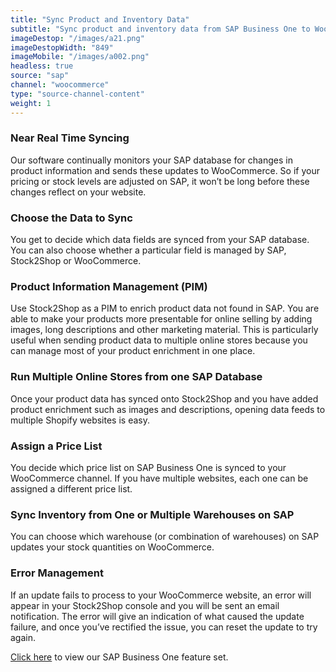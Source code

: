 ```yaml
---
title: "Sync Product and Inventory Data"
subtitle: "Sync product and inventory data from SAP Business One to WooCommerce."
imageDestop: "/images/a21.png"
imageDestopWidth: "849"
imageMobile: "/images/a002.png"
headless: true
source: "sap"
channel: "woocommerce"
type: "source-channel-content"
weight: 1
---
```


### Near Real Time Syncing
Our software continually monitors your SAP database for changes in product information and sends these updates to WooCommerce. So if your pricing or stock levels are adjusted on SAP, it won’t be long before these changes reflect on your website.

### Choose the Data to Sync
You get to decide which data fields are synced from your SAP database. You can also choose whether a particular field is managed by SAP, Stock2Shop or WooCommerce.

### Product Information Management (PIM)
Use Stock2Shop as a PIM to enrich product data not found in SAP. You are able to make your products more presentable for online selling by adding images, long descriptions and other marketing material. This is particularly useful when sending product data to multiple online stores because you can manage most of your product enrichment in one place.

### Run Multiple Online Stores from one SAP Database
Once your product data has synced onto Stock2Shop and you have added product enrichment such as images and descriptions, opening data feeds to multiple Shopify websites is easy.

### Assign a Price List
You decide which price list on SAP Business One is synced to your WooCommerce channel. If you have multiple websites, each one can be assigned a different price list.

### Sync Inventory from One or Multiple Warehouses on SAP
You can choose which warehouse (or combination of warehouses) on SAP updates your stock quantities on WooCommerce.

### Error Management
If an update fails to process to your WooCommerce website, an error will appear in your Stock2Shop console and you will be sent an email notification. The error will give an indication of what caused the update failure, and once you’ve rectified the issue, you can reset the update to try again.

[Click here](/help/features/sap-business-one/ "SAP Business One Features") to view our SAP Business One feature set.